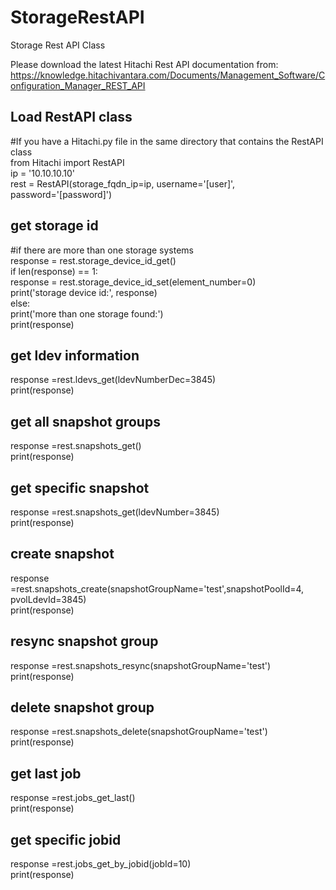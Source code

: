 # StorageRestAPI<br />
Storage Rest API Class<br />

Please download the latest Hitachi Rest API documentation from:<br />
https://knowledge.hitachivantara.com/Documents/Management_Software/Configuration_Manager_REST_API<br />

<h2>Load RestAPI class</h2>
#If you have a Hitachi.py file in the same directory that contains the RestAPI class<br />
from Hitachi import RestAPI<br />
ip = '10.10.10.10'<br />
rest = RestAPI(storage_fqdn_ip=ip, username='[user]', password='[password]')<br />

<h2>get storage id</h2>
#if there are more than one storage systems<br />
response = rest.storage_device_id_get()<br />
if len(response) == 1:<br />
    response = rest.storage_device_id_set(element_number=0)<br />
    print('storage device id:', response)<br />
else:<br />
    print('more than one storage found:')<br />
    print(response)<br />
    
<h2>get ldev information</h2>
<!-- 3845[dec] means 0F:05[hex]<br /> -->
response =rest.ldevs_get(ldevNumberDec=3845)<br />
print(response)<br />

<h2>get all snapshot groups</h2>
response =rest.snapshots_get()<br />
print(response)<br />

<h2>get specific snapshot</h2>
response =rest.snapshots_get(ldevNumber=3845)<br />
print(response)<br />

<h2>create snapshot</h2>
response =rest.snapshots_create(snapshotGroupName='test',snapshotPoolId=4, pvolLdevId=3845)<br />
print(response)<br />

<h2>resync snapshot group</h2>
response =rest.snapshots_resync(snapshotGroupName='test')<br />
print(response)<br />

<h2>delete snapshot group</h2>
response =rest.snapshots_delete(snapshotGroupName='test')<br />
print(response)<br />

<h2>get last job</h2>
response =rest.jobs_get_last()<br />
print(response)<br />

<h2>get specific jobid</h2>
response =rest.jobs_get_by_jobid(jobId=10)<br />
print(response)<br />
